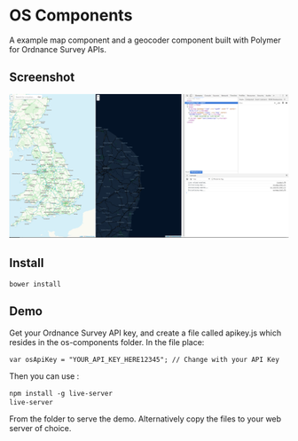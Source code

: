 # OS Components

A example map component and a geocoder component built with Polymer for Ordnance Survey APIs.

## Screenshot

![Screenshot OS Components](https://raw.githubusercontent.com/Geovation/os-components/master/os-components-screenshot.png)

## Install

    bower install

## Demo

Get your Ordnance Survey API key, and create a file called apikey.js which resides in the os-components folder. In the file place:

    var osApiKey = "YOUR_API_KEY_HERE12345"; // Change with your API Key

Then you can use :

    npm install -g live-server
    live-server

From the folder to serve the demo. Alternatively copy the files to your web server of choice.
